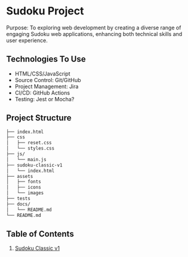 # Sudoku Project

Purpose: To exploring web development by creating a diverse range of engaging Sudoku web applications, enhancing both technical skills and user experience.

## Technologies To Use

- HTML/CSS/JavaScript
- Source Control: Git/GitHub
- Project Management: Jira
- CI/CD: GitHub Actions
- Testing: Jest or Mocha?

## Project Structure

```bash
├── index.html
├── css
│   ├── reset.css
│   └── styles.css
├── js/
│   └── main.js
├── sudoku-classic-v1
│   └── index.html
├── assets
│   ├── fonts
│   ├── icons
│   └── images
├── tests
├── docs/
│   └── README.md
└── README.md
```

## Table of Contents

1. [Sudoku Classic v1](sudoku-classic-v1/)
